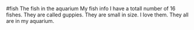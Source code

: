 #fish
The fish in the aquarium
My fish info
I have a totall number of 16 fishes.
They are called guppies.
They are small in size.
I love them.
They all are in my aquarium.
